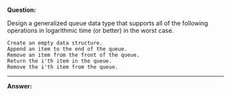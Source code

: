 **Question:** 

Design a generalized queue data type that supports all of the following operations in logarithmic time (or better) in the worst case.

    Create an empty data structure.
    Append an item to the end of the queue.
    Remove an item from the front of the queue.
    Return the i'th item in the queue.
    Remove the i'th item from the queue.

---

**Answer:**
